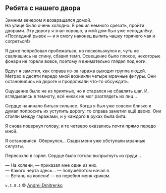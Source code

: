 ## Ребята с нашего двора

Зимним вечером я возвращался домой.  
На улице было очень холодно. Я решил немного срезать, пройти дворами. Эту дорогу я знал хорошо, а мой дом был уже неподалёку. &laquo;Последний рывок &mdash; и я смогу наконец выпить чашку горячего чая и согреться!&raquo;  

Я даже попробовал пробежаться, но поскользнулся и, чуть не свалившись на спину, сбавил темп. Освещение было плохое, некоторые фонари не горели вовсе, поэтому я внимательно глядел под ноги.  

Вдруг я заметил, как справа из-за гаража выходит группа людей. Метрах в десяти передо мной возникли четыре мрачные фигуры. Они остановились на дороге и продолжали что-то обсуждать.  

Ощущение было не из приятных, но я старался не сбавлять шаг. И, вглядываясь в темноту, всё никак не мог разглядеть их лиц...

Сердце начинало биться сильнее. Когда я был уже совсем близко и думал попросить их уступить дорогу, то справа заметил ещё двоих. Они стояли между гаражами, и у каждого в руках была бита.

Я снова повернул голову, и те четверо оказались почти прямо передо мной.

Я остановился. Обернулся... Сзади меня уже обступали мрачные силуэты.

Пересохло в горле. Сердце было готово выпрыгнуть из груди...

&mdash; На колени, &mdash; приказал мне один из них.  
&mdash; Какого чёрта здесь... &mdash; полушёпотом начал я.  
&mdash; Встань на колени! &mdash; он перебил меня криком.


`v.1.0.1` &copy; [Andrei Dmitrenko](https://vk.com/fineliterature)
